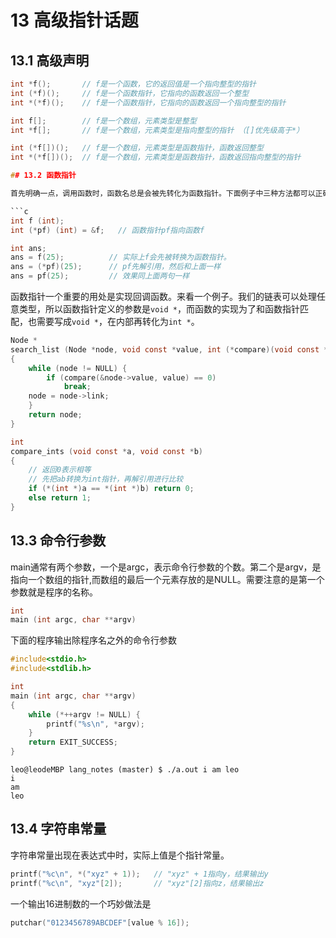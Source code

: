 # 13 高级指针话题

## 13.1 高级声明

```c
int *f();       // f是一个函数，它的返回值是一个指向整型的指针
int (*f)();     // f是一个函数指针，它指向的函数返回一个整型
int *(*f)();    // f是一个函数指针，它指向的函数返回一个指向整型的指针

int f[];        // f是一个数组，元素类型是整型
int *f[];       // f是一个数组，元素类型是指向整型的指针 （[]优先级高于*）

int (*f[])();   // f是一个数组，元素类型是函数指针，函数返回整型
int *(*f[])();  // f是一个数组，元素类型是函数指针，函数返回指向整型的指针

## 13.2 函数指针

首先明确一点，调用函数时，函数名总是会被先转化为函数指针。下面例子中三种方法都可以正确的调用函数。

```c
int f (int);
int (*pf) (int) = &f;   // 函数指针pf指向函数f

int ans;
ans = f(25);          // 实际上f会先被转换为函数指针。
ans = (*pf)(25);      // pf先解引用，然后和上面一样
ans = pf(25);         // 效果同上面两句一样
```

函数指针一个重要的用处是实现回调函数。来看一个例子。我们的链表可以处理任意类型，所以函数指针定义的参数是`void *`，而函数的实现为了和函数指针匹配，也需要写成`void *`，在内部再转化为`int *`。

```c
Node *
search_list (Node *node, void const *value, int (*compare)(void const *, void const *))
{
    while (node != NULL) {
        if (compare(&node->value, value) == 0)
            break;
    node = node->link;
    }
    return node;
}

int
compare_ints (void const *a, void const *b)
{
    // 返回0表示相等
    // 先把ab转换为int指针，再解引用进行比较
    if (*(int *)a == *(int *)b) return 0;
    else return 1;
}
```

## 13.3 命令行参数

main通常有两个参数，一个是argc，表示命令行参数的个数。第二个是argv，是指向一个数组的指针,而数组的最后一个元素存放的是NULL。需要注意的是第一个参数就是程序的名称。

```c
int
main (int argc, char **argv)
```

下面的程序输出除程序名之外的命令行参数

```c
#include<stdio.h>
#include<stdlib.h>

int
main (int argc, char **argv)
{
    while (*++argv != NULL) {
        printf("%s\n", *argv);
    }
    return EXIT_SUCCESS;
}
```

```
leo@leodeMBP lang_notes (master) $ ./a.out i am leo
i
am
leo
```

## 13.4 字符串常量

字符串常量出现在表达式中时，实际上值是个指针常量。

```c
printf("%c\n", *("xyz" + 1));   // "xyz" + 1指向y，结果输出y
printf("%c\n", "xyz"[2]);       // "xyz"[2]指向z，结果输出z
```

一个输出16进制数的一个巧妙做法是

```c
putchar("0123456789ABCDEF"[value % 16]);
```
